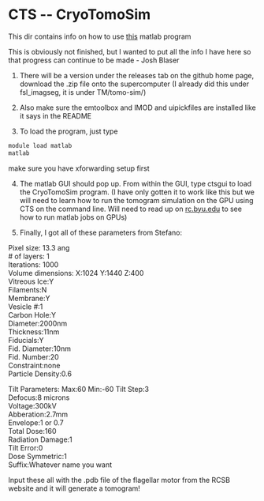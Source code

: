 # CTS -- CryoTomoSim

This dir contains info on how to use [this](https://github.com/carsonpurnell/cryotomosim_CTS) matlab program

This is obviously not finished, but I wanted to put all the info I have here so that progress can continue to be made - Josh Blaser

1. There will be a version under the releases tab on the github home page, download the .zip file onto the supercomputer (I already did this under fsl_imagseg, it is under TM/tomo-sim/)

2. Also make sure the emtoolbox and IMOD and uipickfiles are installed like it says in the README

3. To load the program, just type 
```bash
module load matlab
matlab
```
make sure you have xforwarding setup first

4. The matlab GUI should pop up. From within the GUI, type ctsgui to load the CryoTomoSim program.
(I have only gotten it to work like this but we will need to learn how to run the tomogram simulation on the GPU using CTS on the command line. Will need to read up on [rc.byu.edu](rc.byu.edu) to see how to run matlab jobs on GPUs)

5. Finally, I got all of these parameters from Stefano:  
  
Pixel size: 13.3 ang  
\# of layers: 1  
Iterations: 1000  
Volume dimensions: X:1024 Y:1440 Z:400  
Vitreous Ice:Y  
Filaments:N  
Membrane:Y  
Vesicle #:1  
Carbon Hole:Y  
Diameter:2000nm  
Thickness:11nm  
Fiducials:Y  
Fid. Diameter:10nm  
Fid. Number:20  
Constraint:none  
Particle Density:0.6  
  
Tilt Parameters: Max:60 Min:-60 Tilt Step:3  
Defocus:8 microns  
Voltage:300kV  
Abberation:2.7mm  
Envelope:1 or 0.7  
Total Dose:160  
Radiation Damage:1  
Tilt Error:0  
Dose Symmetric:1  
Suffix:Whatever name you want  
  
  

Input these all with the .pdb file of the flagellar motor from the RCSB website and it will generate a tomogram!
